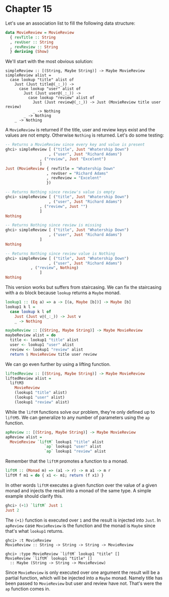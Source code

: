 # Chapter 15

Let's use an association list to fill the following data structure:

```haskell
data MovieReview = MovieReview
  { revTitle :: String
  , revUser :: String
  , revReview :: String
  } deriving (Show)
```

We'll start with the most obvious solution:

```
simpleReview :: [(String, Maybe String)] -> Maybe MovieReview
simpleReview alist =
  case lookup "title" alist of
    Just (Just title@(_:_)) ->
      case lookup "user" alist of
        Just (Just user@(_:_)) ->
          case lookup "review" alist of
            Just (Just review@(_:_)) -> Just (MovieReview title user review)
            _ -> Nothing
        _ -> Nothing
    _ -> Nothing
```

A `MovieReview` is returned if the title, user and review keys exist and the
values are not empty. Otherwise `Nothing` is returned. Let's do some testing:

```haskell
-- Returns a MovieReview since every key and value is present
ghci> simpleReview [ ("title", Just "Whatership Down")
                   , ("user", Just "Richard Adams")
	           , ("review", Just "Excelent")
	           ]
Just (MovieReview { revTitle = "Whatership Down"
                  , revUser = "Richard Adams"
                  , revReview = "Excelent"
                  })

-- Returns Nothing since review's value is empty
ghci> simpleReview [ ("title", Just "Whatership Down")
                   , ("user", Just "Richard Adams")
	           , ("review", Just "")
	           ] 
Nothing

-- Returns Nothing since review is missing
ghci> simpleReview [ ("title", Just "Whatership Down")
                   , ("user", Just "Richard Adams")
	           ] 
Nothing

-- Returns Nothing since review value is Nothing
ghci> simpleReview [ ("title", Just "Whatership Down")
                   , ("user", Just "Richard Adams")
		   , ("review", Nothing)
	           ] 
Nothing
```

This version works but suffers from staircasing. We can fix the staircasing
with a `do` block because `lookup` returns a `Maybe` monad.

```haskell
lookup1 :: (Eq a) => a -> [(a, Maybe [b])] -> Maybe [b]
lookup1 k l =
  case lookup k l of
    Just (Just v@(_:_)) -> Just v
    _ -> Nothing

maybeReview :: [(String, Maybe String)] -> Maybe MovieReview
maybeReview alist = do
  title <- lookup1 "title" alist
  user <- lookup1 "user" alist
  review <- lookup1 "review" alist
  return $ MovieReview title user review
```

We can go even further by using a lifting function.

```haskell
liftedReview :: [(String, Maybe String)] -> Maybe MovieReview
liftedReview alist =
  liftM3
    MovieReview
    (lookup1 "title" alist)
    (lookup1 "user" alist)
    (lookup1 "review" alist)
```

While the `liftM` functions solve our problem, they're only defined up to
`liftM5`. We can generalize to any number of parameters using the `ap`
function.

```haskell
apReview :: [(String, Maybe String)] -> Maybe MovieReview
apReview alist =
  MovieReview `liftM` lookup1 "title" alist
                 `ap` lookup1 "user" alist
                 `ap` lookup1 "review" alist
```

Remember that the `liftM` promotes a function to a monad.

```haskell
liftM :: (Monad m) => (a1 -> r) -> m a1 -> m r
liftM f m1 = do { x1 <- m1; return (f x1) }
```

In other words `liftM` executes a given function over the value of a given
monad and injects the result into a monad of the same type. A simple example
should clarify this.

```haskell
ghci> (+1) `liftM` Just 1
Just 2
```

The `(+1)` function is executed over `1` and the result is injected into
`Just`. In `apReview` case `MovieReview` is the function and the monad is
`Maybe` since that's what `lookup1` returns.

```
ghci> :t MovieReview
MovieReview :: String -> String -> String -> MovieReview

ghci> :type MovieReview `liftM` lookup1 "title" []
MovieReview `liftM` lookup1 "title" []
  :: Maybe (String -> String -> MovieReview)
```

Since `MovieReview` is only executed over one argument the result will be a
partial function, which will be injected into a `Maybe` monad. Namely title has
been passed to `MovieReview` but user and review have not. That's were the `ap`
function comes in.
